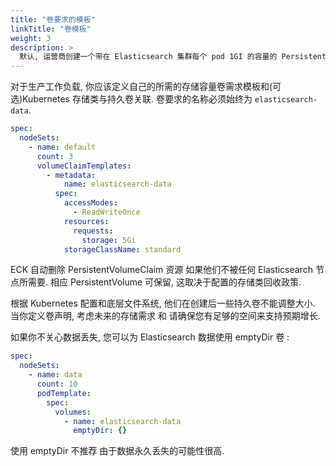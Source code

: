 ```yaml
---
title: "卷要求的模板"
linkTitle: "卷模板"
weight: 3
description: >
  默认, 运营商创建一个带在 Elasticsearch 集群每个 pod 1GI 的容量的 PersistentVolumeClaim 为防止意外 pod 缺失的情况下，数据丢失.
---
```


对于生产工作负载, 你应该定义自己的所需的存储容量卷需求模板和(可选)Kubernetes 存储类与持久卷关联.
卷要求的名称必须始终为 `elasticsearch-data`.

```yaml
spec:
  nodeSets:
    - name: default
      count: 3
      volumeClaimTemplates:
        - metadata:
            name: elasticsearch-data
          spec:
            accessModes:
              - ReadWriteOnce
            resources:
              requests:
                storage: 5Gi
            storageClassName: standard
```

ECK 自动删除 PersistentVolumeClaim 资源 如果他们不被任何 Elasticsearch 节点所需要.
相应 PersistentVolume 可保留, 这取决于配置的存储类回收政策.

根据 Kubernetes 配置和底层文件系统, 他们在创建后一些持久卷不能调整大小.
当你定义卷声明, 考虑未来的存储需求 和 请确保您有足够的空间来支持预期增长.

如果你不关心数据丢失, 您可以为 Elasticsearch 数据使用 emptyDir 卷 :

```yaml
spec:
  nodeSets:
    - name: data
      count: 10
      podTemplate:
        spec:
          volumes:
            - name: elasticsearch-data
              emptyDir: {}
```

使用 emptyDir 不推荐 由于数据永久丢失的可能性很高.
